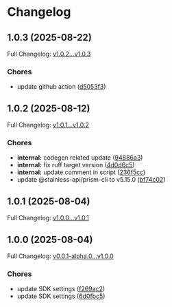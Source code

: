 # Changelog

## 1.0.3 (2025-08-22)

Full Changelog: [v1.0.2...v1.0.3](https://github.com/prosights/recreate-sdk-python/compare/v1.0.2...v1.0.3)

### Chores

* update github action ([d5053f3](https://github.com/prosights/recreate-sdk-python/commit/d5053f35ba955a7e25d25bd5d2cf32b51888671c))

## 1.0.2 (2025-08-12)

Full Changelog: [v1.0.1...v1.0.2](https://github.com/prosights/recreate-sdk-python/compare/v1.0.1...v1.0.2)

### Chores

* **internal:** codegen related update ([94886a3](https://github.com/prosights/recreate-sdk-python/commit/94886a364df2a5a2e0b7ee946b13687d40c52297))
* **internal:** fix ruff target version ([4d0d6c5](https://github.com/prosights/recreate-sdk-python/commit/4d0d6c59c1263dfc9878d04749b5f5ec5dd73cd8))
* **internal:** update comment in script ([236f5cc](https://github.com/prosights/recreate-sdk-python/commit/236f5cc265a0b8a7849933f4dff0c27575c24e41))
* update @stainless-api/prism-cli to v5.15.0 ([bf74c02](https://github.com/prosights/recreate-sdk-python/commit/bf74c023539d4e6337938f011c798d0dee37b573))

## 1.0.1 (2025-08-04)

Full Changelog: [v1.0.0...v1.0.1](https://github.com/prosights/recreate-sdk-python/compare/v1.0.0...v1.0.1)

## 1.0.0 (2025-08-04)

Full Changelog: [v0.0.1-alpha.0...v1.0.0](https://github.com/prosights/recreate-sdk-python/compare/v0.0.1-alpha.0...v1.0.0)

### Chores

* update SDK settings ([f269ac2](https://github.com/prosights/recreate-sdk-python/commit/f269ac257cb9f7aa9a34781b81ba88086f5ff6df))
* update SDK settings ([6d0fbc5](https://github.com/prosights/recreate-sdk-python/commit/6d0fbc591c628d3384fb93089e1092002af86f1f))
